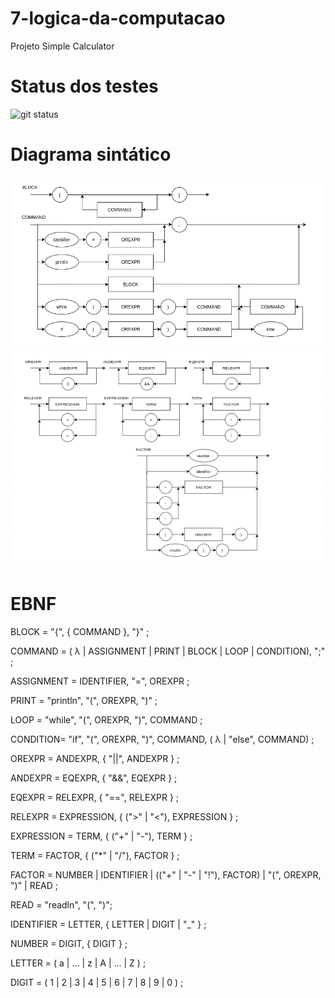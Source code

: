 # 7-logica-da-computacao
Projeto Simple Calculator

# Status dos testes
![git status](http:3.129.230.99/svg/RogerPina2/7-logica-da-computacao/)

# Diagrama sintático

![Diagrama_Sintatico-P1](src/img/Rot6-p1.png)
![Diagrama_Sintatico-P2](src/img/Rot6-p2.png)

# EBNF

BLOCK = "{", { COMMAND }, "}" ;

COMMAND = ( λ | ASSIGNMENT | PRINT | BLOCK | LOOP | CONDITION), ";" ;

ASSIGNMENT = IDENTIFIER, "=", OREXPR ;

PRINT = "println", "(", OREXPR, ")" ;

LOOP = "while", "(", OREXPR, ")", COMMAND ;

CONDITION= "if", "(", OREXPR, ")", COMMAND, ( λ | "else", COMMAND) ;

OREXPR = ANDEXPR, { "||", ANDEXPR } ;

ANDEXPR = EQEXPR, { "&&", EQEXPR } ;

EQEXPR = RELEXPR, { "==", RELEXPR } ;

RELEXPR = EXPRESSION, { (">" | "<"), EXPRESSION } ;

EXPRESSION = TERM, { ("+" | "-"), TERM } ;

TERM = FACTOR, { ("*" | "/"), FACTOR } ;

FACTOR = NUMBER | IDENTIFIER | (("+" | "-" | "!"), FACTOR) | "(", OREXPR, ")" | READ ;

READ = "readln", "(", ")";

IDENTIFIER = LETTER, { LETTER | DIGIT | "_" } ;

NUMBER = DIGIT, { DIGIT } ;

LETTER = ( a | ... | z | A | ... | Z ) ;

DIGIT = ( 1 | 2 | 3 | 4 | 5 | 6 | 7 | 8 | 9 | 0 ) ;
